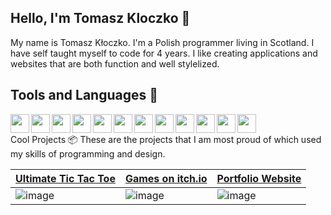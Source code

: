 ## Hello, I'm Tomasz Kloczko 👋
My name is Tomasz Kłoczko. I'm a Polish programmer living in Scotland. I have self taught myself to code for 4 years. I like creating applications and websites that are both function and well stylelized.

## Tools and Languages 🔧
<img align="left" width="30px" src="https://cdn.jsdelivr.net/gh/devicons/devicon@latest/icons/express/express-original.svg">
<img align="left" width="30px" src="https://cdn.jsdelivr.net/gh/devicons/devicon@latest/icons/nodejs/nodejs-plain.svg">
<img align="left" width="30px" src="https://cdn.jsdelivr.net/gh/devicons/devicon@latest/icons/mysql/mysql-original.svg">
<img align="left" width="30px" src="https://cdn.jsdelivr.net/gh/devicons/devicon@latest/icons/php/php-original.svg">
<img align="left" width="30px" src="https://cdn.jsdelivr.net/gh/devicons/devicon@latest/icons/html5/html5-plain.svg">
<img align="left" width="30px" src="https://cdn.jsdelivr.net/gh/devicons/devicon@latest/icons/css3/css3-plain.svg">
<img align="left" width="30px" src="https://cdn.jsdelivr.net/gh/devicons/devicon@latest/icons/javascript/javascript-plain.svg">
<img align="left" width="30px" src="https://cdn.jsdelivr.net/gh/devicons/devicon@latest/icons/csharp/csharp-plain.svg">
<img align="left" width="30px" src="https://cdn.jsdelivr.net/gh/devicons/devicon@latest/icons/python/python-original.svg">
<img align="left" width="30px" src="https://cdn.jsdelivr.net/gh/devicons/devicon@latest/icons/vscode/vscode-original.svg">
<img align="left" width="30px" src="https://cdn.jsdelivr.net/gh/devicons/devicon@latest/icons/github/github-original.svg">
<img align="left" width="30px" src="https://cdn.jsdelivr.net/gh/devicons/devicon@latest/icons/java/java-original.svg">
<br>

Cool Projects 📦
These are the projects that I am most proud of which used my skills of programming and design.

|[Ultimate Tic Tac Toe](https://tomekk2006.github.io/tictactoe/)|[Games on itch.io](https://tomekk06.itch.io)|[Portfolio Website](https://tomekk2006.github.io/portfolio/)|
|---|---|---|
|![image](https://github.com/user-attachments/assets/b741e6d2-5319-45c6-88d5-75e696f2cc2d)|![image](https://github.com/user-attachments/assets/624fa22e-8c0d-4586-9c26-0ad7f51360f5)|![image](https://github.com/user-attachments/assets/baecc942-726f-4c38-9df1-a6751510c891)|






